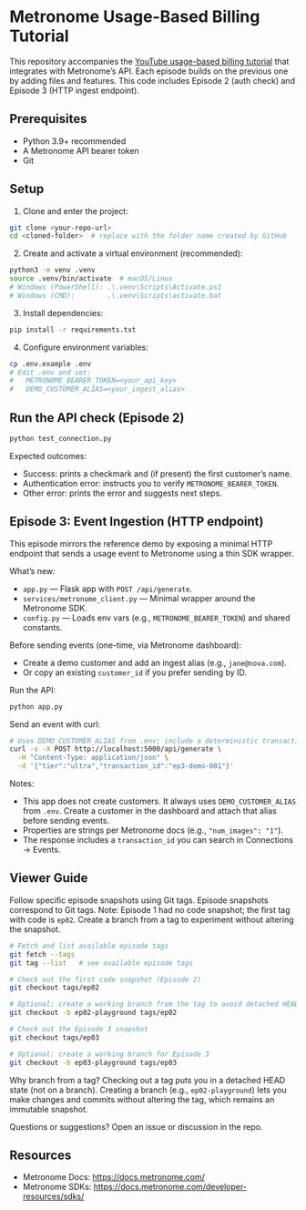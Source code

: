# Metronome Usage-Based Billing Tutorial 

This repository accompanies the [YouTube usage-based billing tutorial](https://youtube.com/playlist?list=PLUG2zXfT80sy3LGcEE7Z0XMOAB9i_4pGH&si=9ETDVYJND3P4kNBl) that integrates with Metronome’s API. Each episode builds on the previous one by adding files and features. This code includes Episode 2 (auth check) and Episode 3 (HTTP ingest endpoint).

## Prerequisites

- Python 3.9+ recommended
- A Metronome API bearer token
- Git

## Setup

1) Clone and enter the project:

```bash
git clone <your-repo-url>
cd <cloned-folder>  # replace with the folder name created by GitHub
```

2) Create and activate a virtual environment (recommended):

```bash
python3 -m venv .venv
source .venv/bin/activate  # macOS/Linux
# Windows (PowerShell): .\.venv\Scripts\Activate.ps1
# Windows (CMD):        .\.venv\Scripts\activate.bat
```

3) Install dependencies:

```bash
pip install -r requirements.txt
```

4) Configure environment variables:

```bash
cp .env.example .env
# Edit .env and set:
#   METRONOME_BEARER_TOKEN=<your_api_key>
#   DEMO_CUSTOMER_ALIAS=<your_ingest_alias>
```

## Run the API check (Episode 2)

```bash
python test_connection.py
```

Expected outcomes:
- Success: prints a checkmark and (if present) the first customer’s name.
- Authentication error: instructs you to verify `METRONOME_BEARER_TOKEN`.
- Other error: prints the error and suggests next steps.

## Episode 3: Event Ingestion (HTTP endpoint)

This episode mirrors the reference demo by exposing a minimal HTTP endpoint
that sends a usage event to Metronome using a thin SDK wrapper.

What’s new:
- `app.py` — Flask app with `POST /api/generate`.
- `services/metronome_client.py` — Minimal wrapper around the Metronome SDK.
- `config.py` — Loads env vars (e.g., `METRONOME_BEARER_TOKEN`) and shared constants.

Before sending events (one-time, via Metronome dashboard):
- Create a demo customer and add an ingest alias (e.g., `jane@nova.com`).
- Or copy an existing `customer_id` if you prefer sending by ID.


Run the API:
```bash
python app.py
```

Send an event with curl:
```bash
# Uses DEMO_CUSTOMER_ALIAS from .env; include a deterministic transaction_id
curl -s -X POST http://localhost:5000/api/generate \
  -H "Content-Type: application/json" \
  -d '{"tier":"ultra","transaction_id":"ep3-demo-001"}'
```

Notes:
 - This app does not create customers. It always uses `DEMO_CUSTOMER_ALIAS` from `.env`. Create a customer in the
   dashboard and attach that alias before sending events.
 - Properties are strings per Metronome docs (e.g., `"num_images": "1"`).
 - The response includes a `transaction_id` you can search in Connections → Events.


## Viewer Guide

Follow specific episode snapshots using Git tags. Episode snapshots correspond to Git tags. Note: Episode 1 had no code snapshot; the first tag with code is `ep02`. Create a branch from a tag to experiment without altering the snapshot.

```bash
# Fetch and list available episode tags
git fetch --tags
git tag --list   # see available episode tags

# Check out the first code snapshot (Episode 2)
git checkout tags/ep02

# Optional: create a working branch from the tag to avoid detached HEAD
git checkout -b ep02-playground tags/ep02

# Check out the Episode 3 snapshot
git checkout tags/ep03

# Optional: create a working branch for Episode 3
git checkout -b ep03-playground tags/ep03
```

Why branch from a tag? Checking out a tag puts you in a detached HEAD state (not on a branch). Creating a branch (e.g., `ep02-playground`) lets you make changes and commits without altering the tag, which remains an immutable snapshot.

Questions or suggestions? Open an issue or discussion in the repo.

## Resources

- Metronome Docs: https://docs.metronome.com/
- Metronome SDKs: https://docs.metronome.com/developer-resources/sdks/
